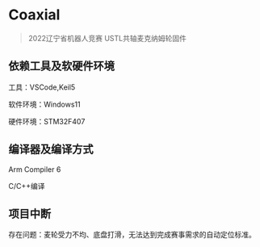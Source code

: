 # Coaxial

> 2022辽宁省机器人竞赛 USTL共轴麦克纳姆轮固件

## 依赖工具及软硬件环境

工具：VSCode,Keil5

软件环境：Windows11

硬件环境：STM32F407

## 编译器及编译方式

Arm Compiler 6

C/C++编译

## 项目中断

存在问题：麦轮受力不均、底盘打滑，无法达到完成赛事需求的自动定位标准。
